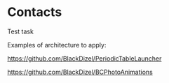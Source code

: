 # Contacts
Test task

Examples of architecture to apply:

https://github.com/BlackDizel/PeriodicTableLauncher

https://github.com/BlackDizel/BCPhotoAnimations
